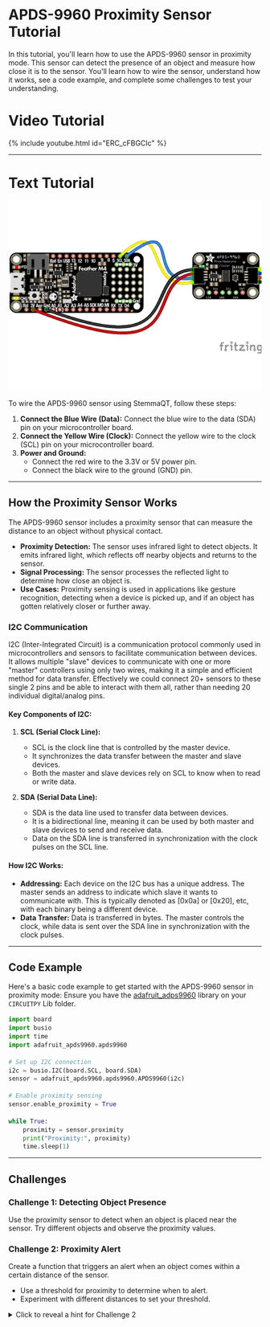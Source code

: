 # APDS-9960 Proximity Sensor Tutorial

In this tutorial, you'll learn how to use the APDS-9960 sensor in proximity mode. This sensor can detect the presence of an object and measure how close it is to the sensor. You'll learn how to wire the sensor, understand how it works, see a code example, and complete some challenges to test your understanding.

# Video Tutorial
{% include youtube.html id="ERC_cFBGCIc" %}

***

# Text Tutorial

![Wiring Diagram](wiring.png)

To wire the APDS-9960 sensor using StemmaQT, follow these steps:

1. **Connect the Blue Wire (Data):** Connect the blue wire to the data (SDA) pin on your microcontroller board.
2. **Connect the Yellow Wire (Clock):** Connect the yellow wire to the clock (SCL) pin on your microcontroller board.
3. **Power and Ground:**
   - Connect the red wire to the 3.3V or 5V power pin.
   - Connect the black wire to the ground (GND) pin.

***

## How the Proximity Sensor Works

The APDS-9960 sensor includes a proximity sensor that can measure the distance to an object without physical contact.

- **Proximity Detection:** The sensor uses infrared light to detect objects. It emits infrared light, which reflects off nearby objects and returns to the sensor.
- **Signal Processing:** The sensor processes the reflected light to determine how close an object is.
- **Use Cases:** Proximity sensing is used in applications like gesture recognition, detecting when a device is picked up, and if an object has gotten relatively closer or further away. 

### I2C Communication

I2C (Inter-Integrated Circuit) is a communication protocol commonly used in microcontrollers and sensors to facilitate communication between devices. It allows multiple "slave" devices to communicate with one or more "master" controllers using only two wires, making it a simple and efficient method for data transfer. Effectively we could connect 20+ sensors to these single 2 pins and be able to interact with them all, rather than needing 20 individual digital/analog pins. 

#### Key Components of I2C:

1. **SCL (Serial Clock Line):**
   - SCL is the clock line that is controlled by the master device.
   - It synchronizes the data transfer between the master and slave devices.
   - Both the master and slave devices rely on SCL to know when to read or write data.

2. **SDA (Serial Data Line):**
   - SDA is the data line used to transfer data between devices.
   - It is a bidirectional line, meaning it can be used by both master and slave devices to send and receive data.
   - Data on the SDA line is transferred in synchronization with the clock pulses on the SCL line.

#### How I2C Works:

- **Addressing:** Each device on the I2C bus has a unique address. The master sends an address to indicate which slave it wants to communicate with. This is typically denoted as [0x0a] or [0x20], etc, with each binary being a different device. 
- **Data Transfer:** Data is transferred in bytes. The master controls the clock, while data is sent over the SDA line in synchronization with the clock pulses.

***

## Code Example

Here's a basic code example to get started with the APDS-9960 sensor in proximity mode:
Ensure you have the [adafruit_adps9960](../../../circuit_python_libraries/lib/adafruit_apds9960/) library on your `CIRCUITPY` Lib folder. 

```python
import board
import busio
import time
import adafruit_apds9960.apds9960

# Set up I2C connection
i2c = busio.I2C(board.SCL, board.SDA)
sensor = adafruit_apds9960.apds9960.APDS9960(i2c)

# Enable proximity sensing
sensor.enable_proximity = True

while True:
    proximity = sensor.proximity
    print("Proximity:", proximity)
    time.sleep(1)
```

***

## Challenges

### Challenge 1: Detecting Object Presence

Use the proximity sensor to detect when an object is placed near the sensor. Try different objects and observe the proximity values.

### Challenge 2: Proximity Alert

Create a function that triggers an alert when an object comes within a certain distance of the sensor.

- Use a threshold for proximity to determine when to alert.
- Experiment with different distances to set your threshold.

<details>
<summary>Click to reveal a hint for Challenge 2</summary>
You can use a simple threshold, e.g., if proximity > 50, trigger an alert. Adjust the threshold based on your needs.
</details>
